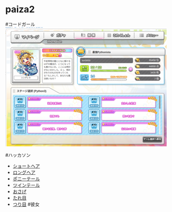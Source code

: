 # paiza2


#コードガール
![コードガール](./image/codinggirl.png)

#ハッカソン
- [ショートヘア](./hackathon/h_short.py)
- [ロングヘア](./hackathon/h_longhear.py)
- [ポニーテール](./hackathon/h_ponytail.py)
- [ツインテール](./hackathon/h_twintail.py)
- [おさげ](./hackathon/h_osage.py)
- [たれ目](./hackathon/h_tareme.py)
- [つり目](./hackathon/h_turime.py)
#彼女
